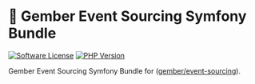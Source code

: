 # 🫚 Gember Event Sourcing Symfony Bundle
[![Software License](https://img.shields.io/badge/license-MIT-brightgreen.svg?style=flat)](LICENSE)
[![PHP Version](https://img.shields.io/badge/php-%5E8.3-8892BF.svg?style=flat)](http://www.php.net)

Gember Event Sourcing Symfony Bundle for ([gember/event-sourcing](https://github.com/GemberPHP/event-sourcing)).